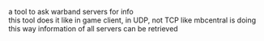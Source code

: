 a tool to ask warband servers for info </br>
this tool does it like in game client, in UDP, not TCP like mbcentral is doing
this way information of all servers can be retrieved



